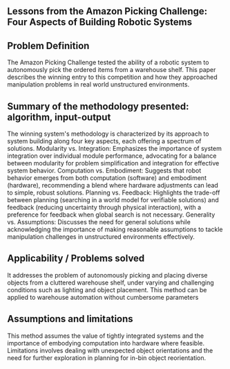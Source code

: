 ## Lessons from the Amazon Picking Challenge: Four Aspects of Building Robotic Systems

## Problem Definition
The Amazon Picking Challenge tested the ability of a robotic system to autonomously pick the ordered items from a warehouse shelf. This paper describes the winning entry to this competition and how they approached manipulation problems in real world unstructured environments.
## Summary of the methodology presented: algorithm, input-output
The winning system's methodology is characterized by its approach to system building along four key aspects, each offering a spectrum of solutions.
Modularity vs. Integration: Emphasizes the importance of system integration over individual module performance, advocating for a balance between modularity for problem simplification and integration for effective system behavior.
Computation vs. Embodiment: Suggests that robot behavior emerges from both computation (software) and embodiment (hardware), recommending a blend where hardware adjustments can lead to simple, robust solutions.
Planning vs. Feedback: Highlights the trade-off between planning (searching in a world model for verifiable solutions) and feedback (reducing uncertainty through physical interaction), with a preference for feedback when global search is not necessary.
Generality vs. Assumptions: Discusses the need for general solutions while acknowledging the importance of making reasonable assumptions to tackle manipulation challenges in unstructured environments effectively.

## Applicability / Problems solved
It addresses the problem of autonomously picking and placing diverse objects from a cluttered warehouse shelf, under varying and challenging conditions such as lighting and object placement. This method can be applied to warehouse automation without cumbersome parameters 
## Assumptions and limitations
This method assumes the value of tightly integrated systems and the importance of embodying computation into hardware where feasible. Limitations involves dealing with unexpected object orientations and the need for further exploration in planning for in-bin object reorientation. 